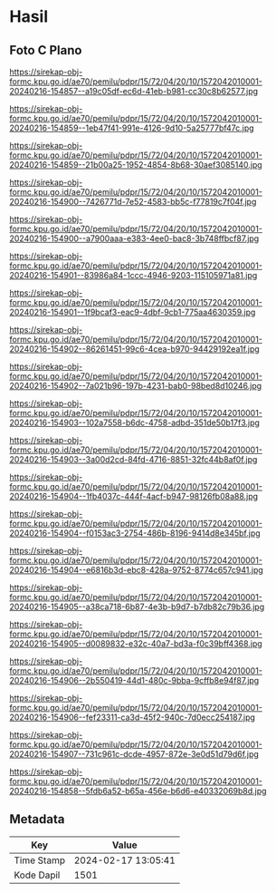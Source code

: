 # Hasil

## Foto C Plano

https://sirekap-obj-formc.kpu.go.id/ae70/pemilu/pdpr/15/72/04/20/10/1572042010001-20240216-154857--a19c05df-ec6d-41eb-b981-cc30c8b62577.jpg

https://sirekap-obj-formc.kpu.go.id/ae70/pemilu/pdpr/15/72/04/20/10/1572042010001-20240216-154859--1eb47f41-991e-4126-9d10-5a25777bf47c.jpg

https://sirekap-obj-formc.kpu.go.id/ae70/pemilu/pdpr/15/72/04/20/10/1572042010001-20240216-154859--21b00a25-1952-4854-8b68-30aef3085140.jpg

https://sirekap-obj-formc.kpu.go.id/ae70/pemilu/pdpr/15/72/04/20/10/1572042010001-20240216-154900--7426771d-7e52-4583-bb5c-f77819c7f04f.jpg

https://sirekap-obj-formc.kpu.go.id/ae70/pemilu/pdpr/15/72/04/20/10/1572042010001-20240216-154900--a7900aaa-e383-4ee0-bac8-3b748ffbcf87.jpg

https://sirekap-obj-formc.kpu.go.id/ae70/pemilu/pdpr/15/72/04/20/10/1572042010001-20240216-154901--83986a84-1ccc-4946-9203-115105971a81.jpg

https://sirekap-obj-formc.kpu.go.id/ae70/pemilu/pdpr/15/72/04/20/10/1572042010001-20240216-154901--1f9bcaf3-eac9-4dbf-9cb1-775aa4630359.jpg

https://sirekap-obj-formc.kpu.go.id/ae70/pemilu/pdpr/15/72/04/20/10/1572042010001-20240216-154902--86261451-99c6-4cea-b970-94429192ea1f.jpg

https://sirekap-obj-formc.kpu.go.id/ae70/pemilu/pdpr/15/72/04/20/10/1572042010001-20240216-154902--7a021b96-197b-4231-bab0-98bed8d10246.jpg

https://sirekap-obj-formc.kpu.go.id/ae70/pemilu/pdpr/15/72/04/20/10/1572042010001-20240216-154903--102a7558-b6dc-4758-adbd-351de50b17f3.jpg

https://sirekap-obj-formc.kpu.go.id/ae70/pemilu/pdpr/15/72/04/20/10/1572042010001-20240216-154903--3a00d2cd-84fd-4716-8851-32fc44b8af0f.jpg

https://sirekap-obj-formc.kpu.go.id/ae70/pemilu/pdpr/15/72/04/20/10/1572042010001-20240216-154904--1fb4037c-444f-4acf-b947-98126fb08a88.jpg

https://sirekap-obj-formc.kpu.go.id/ae70/pemilu/pdpr/15/72/04/20/10/1572042010001-20240216-154904--f0153ac3-2754-486b-8196-9414d8e345bf.jpg

https://sirekap-obj-formc.kpu.go.id/ae70/pemilu/pdpr/15/72/04/20/10/1572042010001-20240216-154904--e6816b3d-ebc8-428a-9752-8774c657c941.jpg

https://sirekap-obj-formc.kpu.go.id/ae70/pemilu/pdpr/15/72/04/20/10/1572042010001-20240216-154905--a38ca718-6b87-4e3b-b9d7-b7db82c79b36.jpg

https://sirekap-obj-formc.kpu.go.id/ae70/pemilu/pdpr/15/72/04/20/10/1572042010001-20240216-154905--d0089832-e32c-40a7-bd3a-f0c39bff4368.jpg

https://sirekap-obj-formc.kpu.go.id/ae70/pemilu/pdpr/15/72/04/20/10/1572042010001-20240216-154906--2b550419-44d1-480c-9bba-9cffb8e94f87.jpg

https://sirekap-obj-formc.kpu.go.id/ae70/pemilu/pdpr/15/72/04/20/10/1572042010001-20240216-154906--fef23311-ca3d-45f2-940c-7d0ecc254187.jpg

https://sirekap-obj-formc.kpu.go.id/ae70/pemilu/pdpr/15/72/04/20/10/1572042010001-20240216-154907--731c961c-dcde-4957-872e-3e0d51d79d6f.jpg

https://sirekap-obj-formc.kpu.go.id/ae70/pemilu/pdpr/15/72/04/20/10/1572042010001-20240216-154858--5fdb6a52-b65a-456e-b6d6-e40332069b8d.jpg


## Metadata

| Key        | Value               |
| ---------- | ------------------- |
| Time Stamp | 2024-02-17 13:05:41 |
| Kode Dapil | 1501                |



